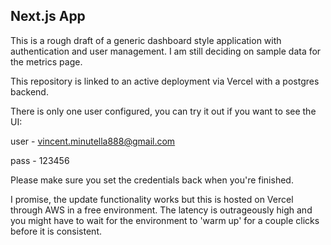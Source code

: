 ## Next.js App 

This is a rough draft of a generic dashboard style application with authentication and user management. I am still deciding
on sample data for the metrics page. 

This repository is linked to an active deployment via Vercel with a postgres backend.

There is only one user configured, you can try it out if you want to see the UI:

user - vincent.minutella888@gmail.com 

pass - 123456

Please make sure you set the credentials back when you're finished. 

I promise, the update functionality works but this is hosted on Vercel through AWS 
in a free environment. The latency is outrageously high and you might have to 
wait for the environment to 'warm up' for a couple clicks before it is consistent. 
